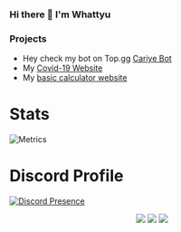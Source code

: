 ### Hi there 👋 I'm Whattyu

### Projects
- Hey check my bot on Top.gg [Cariye Bot](https://top.gg/bot/750966495462555700)
- My [Covid-19 Website](https://covid-19-tracker.whattyu.repl.co/)
- My [basic calculator website](https://calculate.whattyu.repl.co)

# Stats
![Metrics](https://metrics.lecoq.io/whattyu?template=classic&isocalendar=1&languages=1&stars=1&people=1&achievements=1&lines=1&pagespeed=1&isocalendar.duration=half-year&languages.limit=8&languages.sections=most-used&languages.colors=github&languages.threshold=0%25&languages.indepth=false&languages.recent.load=300&languages.recent.days=14&stars.limit=4&people.limit=24&people.size=28&people.types=followers%2C%20following&people.identicons=false&people.shuffle=false&achievements.threshold=C&achievements.secrets=true&achievements.limit=0&pagespeed.url=.user.website&pagespeed.detailed=false&pagespeed.screenshot=false&config.timezone=Africa%2FCairo&config.twemoji=true)

# Discord Profile
[![Discord Presence](https://lanyard-profile-readme.vercel.app/api/496328012741214208?idleMessage=Hey%20lol&hideDiscrim=true)](https://discord.com/users/496328012741214208)

<p align="center">
 <a href="https://discord.com/users/496328012741214208" target"blank_"><img src="https://img.shields.io/badge/Discord%20-7289DA.svg?&style=for-the-badge&logo=discord&logoColor=white"></a>
  <a href="https://www.github.com/whattyu" target"blank_"><img src="https://img.shields.io/badge/GitHub%20-191717.svg?&style=for-the-badge&logo=github&logoColor=white"></a>
 <a href="https://www.instagram.com/atatolgadln" target"blank_"><img src="https://img.shields.io/badge/INSTAGRAM%20-DC3175.svg?&style=for-the-badge&logo=instagram&logoColor=white"></a>
